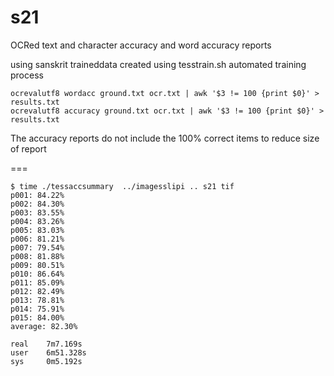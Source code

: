 s21
===

OCRed text and character accuracy and word accuracy reports 

using sanskrit traineddata created using 
tesstrain.sh automated training process 

```
ocrevalutf8 wordacc ground.txt ocr.txt | awk '$3 != 100 {print $0}' > results.txt 
ocrevalutf8 accuracy ground.txt ocr.txt | awk '$3 != 100 {print $0}' > results.txt 
```
The accuracy reports do not include the 100% correct items to reduce size of report

===
```
$ time ./tessaccsummary  ../imagesslipi .. s21 tif
p001: 84.22%
p002: 84.30%
p003: 83.55%
p004: 83.26%
p005: 83.03%
p006: 81.21%
p007: 79.54%
p008: 81.88%
p009: 80.51%
p010: 86.64%
p011: 85.09%
p012: 82.49%
p013: 78.81%
p014: 75.91%
p015: 84.00%
average: 82.30%

real    7m7.169s
user    6m51.328s
sys     0m5.192s
```
